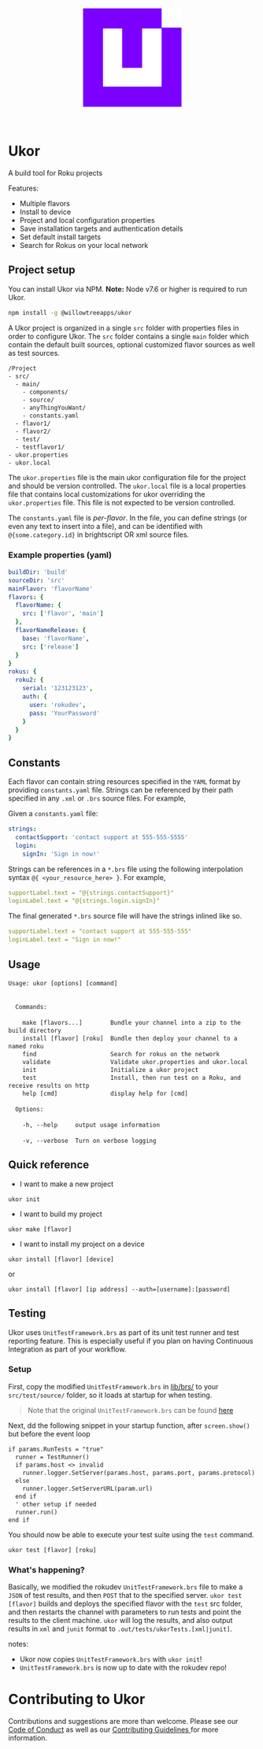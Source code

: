 <br>
<p align="center">
    <img width="200px" height="200px" src="artwork/ukor-logo.svg"/>
</p>
<br>

# Ukor

A build tool for Roku projects

Features:
- Multiple flavors
- Install to device
- Project and local configuration properties
- Save installation targets and authentication details
- Set default install targets
- Search for Rokus on your local network

## Project setup

You can install Ukor via NPM. **Note:** Node v7.6 or higher is required to run Ukor.

```sh
npm install -g @willowtreeapps/ukor
```

A Ukor project is organized in a single `src` folder with properties files in order to configure Ukor. The `src` folder contains a single `main` folder which contain the default built sources, optional customized flavor sources as well as test sources.

```
/Project
- src/
  - main/
    - components/
    - source/
    - anyThingYouWant/
    - constants.yaml
  - flavor1/
  - flavor2/
  - test/
  - testflavor1/
- ukor.properties
- ukor.local
```

The `ukor.properties` file is the main ukor configuration  file for the project and should be version controlled. The `ukor.local` file is a local properties file that contains local customizations for ukor overriding the `ukor.properties` file. This file is not expected to be version controlled. 

The `constants.yaml` file is *per-flavor*. In the file, you can define strings (or even any text to insert into a file), and can be identified with `@{some.category.id}` in brightscript OR xml source files.

### Example properties (yaml)
```yaml
buildDir: 'build'
sourceDir: 'src'
mainFlavor: 'flavorName'
flavors: {
  flavorName: {
    src: ['flavor', 'main']
  },
  flavorNameRelease: {
    base: 'flavorName',
    src: ['release']
  }
}
rokus: {
  roku2: {
    serial: '123123123',
    auth: {
      user: 'rokudev',
      pass: 'YourPassword'
    }
  }
}
```

## Constants
Each flavor can contain string resources specified in the `YAML` format by providing `constants.yaml` file. Strings can be referenced by their path specified in any `.xml` or `.brs` source files. For example,

Given a `constants.yaml` file: 
```yml
strings:
  contactSupport: 'contact support at 555-555-5555'
  login:
    signIn: 'Sign in now!'
```

Strings can be references in a `*.brs` file using the following interpolation syntax `@{ <your_resource_here> }`. For example,

```yml
supportLabel.text = "@{strings.contactSupport}"
loginLabel.text = "@{strings.login.signIn}"
```

The final generated `*.brs` source file will have the strings inlined like so.

```yml
supportLabel.text = "contact support at 555-555-555"
loginLabel.text = "Sign in now!"
```

## Usage
```
Usage: ukor [options] [command]


  Commands:

    make [flavors...]        Bundle your channel into a zip to the build directory
    install [flavor] [roku]  Bundle then deploy your channel to a named roku
    find                     Search for rokus on the network
    validate                 Validate ukor.properties and ukor.local
    init                     Initialize a ukor project
    test                     Install, then run test on a Roku, and receive results on http
    help [cmd]               display help for [cmd]

  Options:

    -h, --help     output usage information

    -v, --verbose  Turn on verbose logging
```

## Quick reference 

* I want to make a new project
```
ukor init
```

* I want to build my project
```
ukor make [flavor]
```

* I want to install my project on a device
```
ukor install [flavor] [device]
```
or

```
ukor install [flavor] [ip address] --auth=[username]:[password]
``` 

## Testing

Ukor uses `UnitTestFramework.brs` as part of its unit test runner and test reporting feature. This is especially useful if you plan on having Continuous Integration as part of your workflow.

### Setup

First, copy the modified `UnitTestFramework.brs` in [lib/brs/](../master/lib/brs/UnitTestFramework.brs) to your `src/test/source/` folder, so it loads at startup for when testing.

> Note that the original `UnitTestFramework.brs` can be found [here](https://github.com/rokudev/unit-testing-framework) 

Next, dd the following snippet in your startup function, after `screen.show()` but before the event loop

```brightscript
if params.RunTests = "true"
  runner = TestRunner()
  if params.host <> invalid
    runner.logger.SetServer(params.host, params.port, params.protocol)
  else
    runner.logger.SetServerURL(param.url)
  end if
  ' other setup if needed
  runner.run()
end if
```

You should now be able to execute your test suite using the `test` command.

```
ukor test [flavor] [roku]
``` 

### What's happening?
Basically, we modified the rokudev `UnitTestFramework.brs` file to make a `JSON` of test results, and then `POST` that to the specified server. `ukor test [flavor]` builds and deploys the specified flavor with the `test` src folder, and then restarts the channel with parameters to run tests and point the results to the client machine. `ukor` will log the results, and also output results in `xml` and `junit` format to `.out/tests/ukorTests.[xml|junit]`. 

notes: 
- Ukor now copies `UnitTestFramework.brs` with `ukor init`!
- `UnitTestFramework.brs` is now up to date with the rokudev repo!

# Contributing to Ukor

Contributions and suggestions are more than welcome. Please see our [Code of Conduct](/CODE_OF_CONDUCT.md) 
as well as our [Contributing Guidelines ](/CONTRIBUTING.md) for more information.
